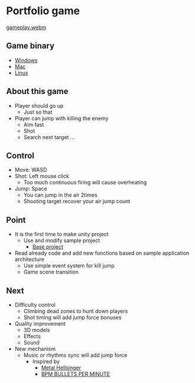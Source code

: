 # Portfolio game

[gameplay.webm](https://user-images.githubusercontent.com/121042673/211309684-31bc6aa8-bcc1-4d83-9add-f67a10e5b01e.webm)

## Game binary

- [Windows](https://github.com/dksng/up-walk/releases/download/v0.1.0/up-walk_v0.1.0_win.zip)
- [Mac](https://github.com/dksng/up-walk/releases/download/v0.1.0/up-walk_v0.1.0_mac.zip)
- [Linux](https://github.com/dksng/up-walk/releases/download/v0.1.0/up-walk_v0.1.0_linux.zip)

## About this game

- Player should go up
  - Just so that
- Player can jump with killing the enemy
  - Aim fast
  - Shot
  - Search next target ...

## Control

- Move: WASD
- Shot: Left mouse click
  - Too much continuous firing will cause overheating
- Jump: Space
  - You can jump in the air 2times
  - Shooting target recover your air jump count

## Point

- It is the first time to make unity project
  - Use and modify sample project
    - [Base project](https://learn.unity.com/project/fps-template)
- Read already code and add new functions based on sample application architecture
  - Use simple event system for kill jump
  - Game scene transition

## Next

- Difficulty control
  - Climbing dead zones to hunt down players
  - Shot timing will add jump force bonuses
- Quality improvement
  - 3D models
  - Effects
  - Sound
- New mechanism
  - Music or rhythms sync will add jump force
    - Inspired by
      - [Metal Hellsinger](https://store.steampowered.com/app/1061910/Metal_Hellsinger/)
      - [BPM BULLETS PER MINUTE](https://store.steampowered.com/app/1286350/BPM_BULLETS_PER_MINUTE/)
